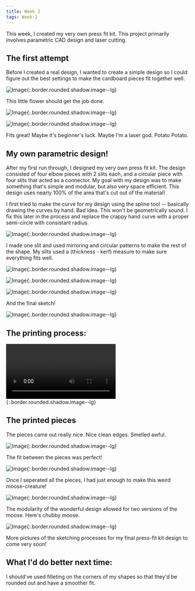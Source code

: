 ```yaml
---
title: Week 2
tags: Week-2
---
```


This week, I created my very own press fit kit. This project primarily involves parametric CAD design and laser cutting.
<!--more-->


## The first attempt

Before I created a real design, I wanted to create a simple design so I could figure out the best settings to make the cardboard pieces fit together well.

![Image](https://i.imgur.com/xfcMI11.jpg){:.border.rounded.shadow.image--lg}

This little flower should get the job done.

![Image](https://i.imgur.com/I4yp5pY.jpg?1){:.border.rounded.shadow.image--lg}


![Image](https://i.imgur.com/y8J9OGd.jpg){:.border.rounded.shadow.image--lg}

Fits great! Maybe it's beginner's luck. Maybe I'm a laser god. Potato Potato.


## My own parametric design!
After my first run through, I designed my very own press fit kit. The design consisted of four elbow pieces with 2 slits each, and a circular piece with four slits that acted as a connector. My goal with my design was to make something that's simple and modular, but also very space efficient. This design uses nearly 100% of the area that's cut out of the material!


I first tried to make the curve for my design using the spline tool -- basically drawing the curves by hand. Bad idea. This won't be geometrically sound. I fix this later in the process and replace the crappy hand curve with a proper semi-circle with consistant radius.

![Image](https://i.imgur.com/EQOpNRn.png){:.border.rounded.shadow.image--lg}

I made one slit and used mirroring and circular patterns to make the rest of the shape. My slits used a (thickness - kerf) measure to make sure everything fits well.

![Image](https://i.imgur.com/jqhhpDQ.png){:.border.rounded.shadow.image--lg}

![Image](https://i.imgur.com/HwOwN6i.png){:.border.rounded.shadow.image--lg}


![Image](https://i.imgur.com/PcbjQwU.png){:.border.rounded.shadow.image--lg}

And the final sketch!

![Image](https://i.imgur.com/lwDlGvh.png){:.border.rounded.shadow.image--lg}


## The printing process:

![Gif](https://i.imgur.com/2IkTsoJ.mp4){:.border.rounded.shadow.image--lg}

## The printed pieces

The pieces came out really nice. Nice clean edges. Smelled awful.

![Image](https://i.imgur.com/3C2GrXC.jpg){:.border.rounded.shadow.image--lg}

The fit between the pieces was perfect!

![Image](https://i.imgur.com/i22ZjJj.jpg){:.border.rounded.shadow.image--lg}

Once I seperated all the pieces, I had just enough to make this weird moose-creature!

![Image](https://i.imgur.com/0xoVxAo.jpg){:.border.rounded.shadow.image--lg}

The modularity of the wonderful design allowed for two versions of the moose. Here's chubby moose.

![Image](https://i.imgur.com/cYorK8i.jpg){:.border.rounded.shadow.image--lg}

More pictures of the sketching processes for my final press-fit kit design to come very soon!




## What I'd do better next time:

I should've used filleting on the corners of my shapes so that they'd be rounded out and have a smoother fit.

